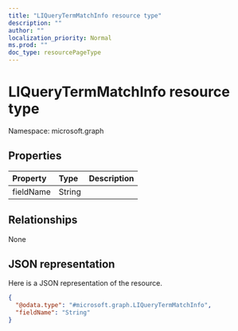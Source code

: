 ```yaml
---
title: "LIQueryTermMatchInfo resource type"
description: ""
author: ""
localization_priority: Normal
ms.prod: ""
doc_type: resourcePageType
---
```


# LIQueryTermMatchInfo resource type


Namespace: microsoft.graph



## Properties
|Property|Type|Description|
|:---|:---|:---|
|fieldName|String||

## Relationships
None

## JSON representation
Here is a JSON representation of the resource.
<!-- {
  "blockType": "resource",
  "@odata.type": "microsoft.graph.LIQueryTermMatchInfo"
}
-->
``` json
{
  "@odata.type": "#microsoft.graph.LIQueryTermMatchInfo",
  "fieldName": "String"
}
```

